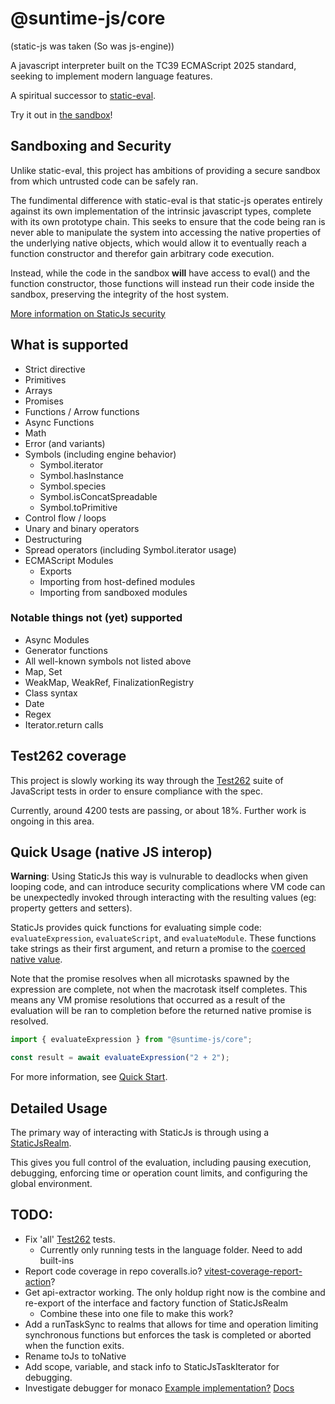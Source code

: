 # @suntime-js/core

(static-js was taken (So was js-engine))

A javascript interpreter built on the TC39 ECMAScript 2025 standard, seeking to implement modern language features.

A spiritual successor to [static-eval](https://www.npmjs.com/package/static-eval).

Try it out in [the sandbox](https://sunsetfi.github.io/suntime-js)!

## Sandboxing and Security

Unlike static-eval, this project has ambitions of providing a secure sandbox from which untrusted code can be safely ran.

The fundimental difference with static-eval is that static-js operates entirely against its own implementation of the intrinsic javascript types, complete with its own prototype chain. This seeks to ensure that the code being ran is never able to manipulate the system into accessing the native properties of the underlying native objects, which would allow it to eventually reach a function constructor and therefor gain arbitrary code execution.

Instead, while the code in the sandbox **will** have access to eval() and the function constructor, those functions will instead run their code inside the sandbox, preserving the integrity of the host system.

[More information on StaticJs security](docs/02-security.md)

## What is supported

- Strict directive
- Primitives
- Arrays
- Promises
- Functions / Arrow functions
- Async Functions
- Math
- Error (and variants)
- Symbols (including engine behavior)
  - Symbol.iterator
  - Symbol.hasInstance
  - Symbol.species
  - Symbol.isConcatSpreadable
  - Symbol.toPrimitive
- Control flow / loops
- Unary and binary operators
- Destructuring
- Spread operators (including Symbol.iterator usage)
- ECMAScript Modules
  - Exports
  - Importing from host-defined modules
  - Importing from sandboxed modules

### Notable things not (yet) supported

- Async Modules
- Generator functions
- All well-known symbols not listed above
- Map, Set
- WeakMap, WeakRef, FinalizationRegistry
- Class syntax
- Date
- Regex
- Iterator.return calls

## Test262 coverage

This project is slowly working its way through the [Test262](https://github.com/tc39/test262) suite of JavaScript tests in order to ensure compliance with the spec.

Currently, around 4200 tests are passing, or about 18%. Further work is ongoing in this area.

## Quick Usage (native JS interop)

**Warning**: Using StaticJs this way is vulnurable to deadlocks when given looping code, and can introduce security complications where VM code can be unexpectedly invoked through interacting with the resulting values (eg: property getters and setters).

StaticJs provides quick functions for evaluating simple code: `evaluateExpression`, `evaluateScript`, and `evaluateModule`. These functions take strings as their first argument, and return a promise to the [coerced native value](docs/03-type-coersion.md).

Note that the promise resolves when all microtasks spawned by the expression are complete, not when the macrotask itself completes. This means any VM promise resolutions that occurred as a result of the evaluation will be ran to completion before the returned native promise is resolved.

```ts
import { evaluateExpression } from "@suntime-js/core";

const result = await evaluateExpression("2 + 2");
```

For more information, see [Quick Start](docs/01-quick-start.md).

## Detailed Usage

The primary way of interacting with StaticJs is through using a [StaticJsRealm](./04-realms.md).

This gives you full control of the evaluation, including pausing execution, debugging, enforcing time or operation count limits, and configuring the global environment.

## TODO:

- Fix 'all' [Test262](https://github.com/tc39/test262) tests.
  - Currently only running tests in the language folder. Need to add built-ins
- Report code coverage in repo
  coveralls.io?
  [vitest-coverage-report-action](https://github.com/marketplace/actions/vitest-coverage-report)?
- Get api-extractor working. The only holdup right now is the combine and re-export of the interface and factory function of StaticJsRealm
  - Combine these into one file to make this work?
- Add a runTaskSync to realms that allows for time and operation limiting synchronous functions but enforces the task is completed or aborted when the function exits.
- Rename toJs to toNative
- Add scope, variable, and stack info to StaticJsTaskIterator for debugging.
- Investigate debugger for monaco
  [Example implementation?](https://github.com/polylith/monaco-debugger)
  [Docs](https://microsoft.github.io/debug-adapter-protocol/overview)
